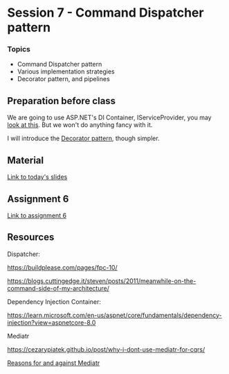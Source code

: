 # Session 7 - Command Dispatcher pattern

### Topics
* Command Dispatcher pattern
* Various implementation strategies
* Decorator pattern, and pipelines

## Preparation before class

We are going to use ASP.NET's DI Container, IServiceProvider, you may [look at this](https://www.stevejgordon.co.uk/aspnet-core-dependency-injection-what-is-the-iserviceprovider-and-how-is-it-built). But we won't do anything fancy with it.

I will introduce the [Decorator pattern](https://www.bytehide.com/blog/decorator-pattern-csharp), though simpler.

## Material
[Link to today's slides](https://viaucdk-my.sharepoint.com/:p:/g/personal/trmo_viauc_dk/EQEIc5Qo98dBmCFIn4MO-eoBrHCwGRaKwHCl1lLJ4rwUBQ?e=3AinK5)

## Assignment 6

[Link to assignment 6](https://viaucdk-my.sharepoint.com/:w:/g/personal/trmo_viauc_dk/EWUHT_8GzQRJv3IvihycBCsBhpCqlbFdpvlPUvpY_izpRg?e=uVC02Z)

## Resources

Dispatcher: 

https://buildplease.com/pages/fpc-10/

https://blogs.cuttingedge.it/steven/posts/2011/meanwhile-on-the-command-side-of-my-architecture/

Dependency Injection Container:

https://learn.microsoft.com/en-us/aspnet/core/fundamentals/dependency-injection?view=aspnetcore-8.0

Mediatr

https://cezarypiatek.github.io/post/why-i-dont-use-mediatr-for-cqrs/


[Reasons for and against Mediatr](https://codeopinion.com/why-use-mediatr-3-reasons-why-and-1-reason-not/)